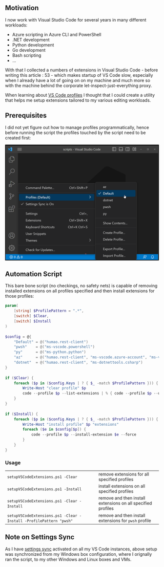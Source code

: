 ## Motivation

I now work with Visual Studio Code for several years in many different workloads:
- Azure scripting in Azure CLI and PowerShell
- .NET development
- Python development
- Go development
- Bash scripting
- ...

With that I collected a numbers of extensions in Visual Studio Code - before writing this article : 53 - which makes startup of VS Code slow, especially when I already have a lot of going on on my machine and much more so with the machine behind the corporate let-inspect-just-everything proxy.

When learning about [VS Code profiles](https://code.visualstudio.com/docs/editor/profiles) I thought that I could create a utility that helps me setup extensions tailored to my various editing workloads.

## Prerequisites

I did not yet figure out how to manage profiles programmatically, hence before running the script the profiles touched by the script need to be created first:

![Visual Studio Code profiles that need to be created before running the sample script](../images/vscode-profiles.png)

## Automation Script

This bare bone script (no checkings, no safety nets) is capable of removing installed extensions on all profiles specified and then install extensions for those profiles:

```PowerShell
param(
    [string] $ProfilePattern = ".*",
    [switch] $Clear,
    [switch] $Install
)

$config = @{
    "Default" = @("humao.rest-client")
    "pwsh"    = @("ms-vscode.powershell")
    "py"      = @("ms-python.python")
    "az"      = @("humao.rest-client", "ms-vscode.azure-account", "ms-vscode.azurecli")
    "dotnet"  = @("humao.rest-client", "ms-dotnettools.csharp")
}

if ($Clear) {
    foreach ($p in ($config.Keys | ? { $_ -match $ProfilePattern })) {
        Write-Host "clear profile" $p
        code --profile $p --list-extensions | % { code --profile $p --uninstall-extension $_ --force }
    }
}

if ($Install) {
    foreach ($p in ($config.Keys | ? { $_ -match $ProfilePattern })) {
        Write-Host "install profile" $p "extensions"
        foreach ($e in $config[$p]) {
            code --profile $p --install-extension $e --force
        }
    }
}
```

### Usage

| | |
| --- | --- |
| `setupVSCodeExtensions.ps1 -Clear` | remove extensions for all specified profiles |
| `setupVSCodeExtensions.ps1 -Install` | install extensions on all specified profiles |
| `setupVSCodeExtensions.ps1 -Clear -Install` | remove and then install extensions on all specified profiles |
| `setupVSCodeExtensions.ps1 -Clear -Install -ProfilePattern "pwsh"` | remove and then install extensions for `pwsh` profile |

## Note on Settings Sync

As I have [settings sync](https://code.visualstudio.com/docs/editor/settings-sync) activated on all my VS Code instances, above setup was synchronized from my Windows box configuration, where I orignally ran the script, to my other Windows and Linux boxes and VMs.